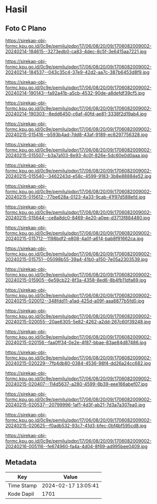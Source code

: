 # Hasil

## Foto C Plano

https://sirekap-obj-formc.kpu.go.id/0c9e/pemilu/pdpr/17/06/08/20/09/1706082009002-20240214-184615--3273edb0-ca83-4dec-8c5f-3e6415aa7221.jpg

https://sirekap-obj-formc.kpu.go.id/0c9e/pemilu/pdpr/17/06/08/20/09/1706082009002-20240214-184537--043c35c4-37e9-42d2-aa7c-387b6453d8f9.jpg

https://sirekap-obj-formc.kpu.go.id/0c9e/pemilu/pdpr/17/06/08/20/09/1706082009002-20240214-190143--fa92a41b-a5cb-4532-90de-a8defdf39cf5.jpg

https://sirekap-obj-formc.kpu.go.id/0c9e/pemilu/pdpr/17/06/08/20/09/1706082009002-20240214-190303--8edd6450-c6af-40fd-ae81-3338f2d19ab4.jpg

https://sirekap-obj-formc.kpu.go.id/0c9e/pemilu/pdpr/17/06/08/20/09/1706082009002-20240215-015416--b593b4ad-7dd8-43af-9189-ec6297756328.jpg

https://sirekap-obj-formc.kpu.go.id/0c9e/pemilu/pdpr/17/06/08/20/09/1706082009002-20240215-015507--b3a7a103-8e93-4c0f-826e-5dc60e0d0aaa.jpg

https://sirekap-obj-formc.kpu.go.id/0c9e/pemilu/pdpr/17/06/08/20/09/1706082009002-20240215-015540--3462243d-e58c-4599-9183-3b8e88884e52.jpg

https://sirekap-obj-formc.kpu.go.id/0c9e/pemilu/pdpr/17/06/08/20/09/1706082009002-20240215-015612--77be628a-0123-4a33-9cab-41f97d588efd.jpg

https://sirekap-obj-formc.kpu.go.id/0c9e/pemilu/pdpr/17/06/08/20/09/1706082009002-20240215-015644--ce8a8dc0-8469-4e20-a0ee-d3713f884480.jpg

https://sirekap-obj-formc.kpu.go.id/0c9e/pemilu/pdpr/17/06/08/20/09/1706082009002-20240215-015712--1198bdf2-e808-4a0f-a614-bab8f91662ca.jpg

https://sirekap-obj-formc.kpu.go.id/0c9e/pemilu/pdpr/17/06/08/20/09/1706082009002-20240215-015751--05098b55-39a4-41b0-a150-7e05a2303539.jpg

https://sirekap-obj-formc.kpu.go.id/0c9e/pemilu/pdpr/17/06/08/20/09/1706082009002-20240215-015905--6e59cb22-8f3a-4358-8ed6-8b4fb11dfa69.jpg

https://sirekap-obj-formc.kpu.go.id/0c9e/pemilu/pdpr/17/06/08/20/09/1706082009002-20240215-020012--348fdd11-a1ad-425d-a09f-aaa8877b5fd0.jpg

https://sirekap-obj-formc.kpu.go.id/0c9e/pemilu/pdpr/17/06/08/20/09/1706082009002-20240215-020055--20ae6305-5e82-4262-a2dd-267c60f39248.jpg

https://sirekap-obj-formc.kpu.go.id/0c9e/pemilu/pdpr/17/06/08/20/09/1706082009002-20240215-020156--faa0ff34-0e2e-4f87-bbae-83ae84d87486.jpg

https://sirekap-obj-formc.kpu.go.id/0c9e/pemilu/pdpr/17/06/08/20/09/1706082009002-20240215-020229--7fb4db80-0384-4536-98f4-dd26a24cc682.jpg

https://sirekap-obj-formc.kpu.go.id/0c9e/pemilu/pdpr/17/06/08/20/09/1706082009002-20240215-020407--114d5637-a280-4599-8b39-eee166abef07.jpg

https://sirekap-obj-formc.kpu.go.id/0c9e/pemilu/pdpr/17/06/08/20/09/1706082009002-20240215-020537--20799996-1af1-4d3f-ab21-7d3a7a307ea0.jpg

https://sirekap-obj-formc.kpu.go.id/0c9e/pemilu/pdpr/17/06/08/20/09/1706082009002-20240215-020625--f0adb532-93c7-41d3-bfec-0bf4bf595cd8.jpg

https://sirekap-obj-formc.kpu.go.id/0c9e/pemilu/pdpr/17/06/08/20/09/1706082009002-20240216-005116--fe674960-fa4a-4d04-8f69-ad995bee0409.jpg


## Metadata

| Key        | Value               |
| ---------- | ------------------- |
| Time Stamp | 2024-02-17 13:05:41 |
| Kode Dapil | 1701                |



